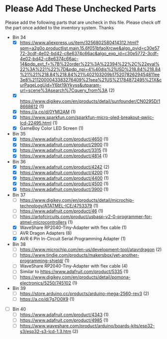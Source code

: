 # Please Add These Unchecked Parts

Please add the following parts that are uncheck in this file. Please check off the part once added to the inventory system. Thanks

- Bin 34
  - [x] https://www.aliexpress.us/item/3256802580414312.html?spm=a2g0o.productlist.main.15.6f051bfaoXrcwe&algo_pvid=c30e5772-3cdf-4e02-bd42-c8e6374c66ac&algo_exp_id=c30e5772-3cdf-4e02-bd42-c8e6374c66ac-14&pdp_ext_f=%7B%22order%22%3A%22394%22%2C%22eval%22%3A%221%22%7D&pdp_npi=4%40dis%21USD%218.84%218.84%21%21%218.84%218.84%21%402103209b17520782629454811ee3e8%2112000043383276409%21sea%21US%21784872495%21X&curPageLogUid=Y6bt19iYkyss&utparam-url=scene%3Asearch%7Cquery_from%3A (2)
  - [x] https://www.digikey.com/en/products/detail/sunfounder/CN0295D/18668612 (1)
  - [x] https://a.co/d/0YMI2AM (1)
  - [x] https://www.sparkfun.com/sparkfun-micro-oled-breakout-qwiic-lcd-22495.html (1)
  - [x] GameBoy Color LED Screen (1)
- Bin 35
  - [x] https://www.adafruit.com/product/4650 (1)
  - [x] https://www.adafruit.com/product/2900 (1)
  - [x] https://www.adafruit.com/product/3315 (1)
  - [x] https://www.adafruit.com/product/4814 (1)
- Bin 36
  - [x] https://www.adafruit.com/product/4242 (2)
  - [x] https://www.adafruit.com/product/4200 (1)
  - [x] https://www.adafruit.com/product/4400 (1)
  - [x] https://www.adafruit.com/product/4500 (1)
  - [x] https://www.adafruit.com/product/3900 (1)
- Bin 37
  - [ ] https://www.digikey.com/en/products/detail/microchip-technology/ATATMEL-ICE/4753379 (1)
  - [ ] https://www.adafruit.com/product/46 (1)
  - [ ] https://artofcircuits.com/product/usbasp-v2-0-programmer-for-atmel-microcontrollers (1)
  - [x] WaveShare RP2040-Tiny-Adapter with flex cable (1)
  - [ ] AVR Dragon Adapters (8)
  - [x] AVR 6 Pin In-Circuit Serial Programming Adapter (1)
- Bin 38
  - [ ] https://www.microchip.com/en-us/development-tool/atavrdragon (2)
  - [ ] https://www.tindie.com/products/makersbox/yet-another-programming-shield/ (1)
  - [ ] WaveShare RP2040-Tiny-Adapter with flex cable (4)
  - [ ] Similar to https://www.adafruit.com/product/5335 (1)
  - [ ] https://www.digikey.com/en/products/detail/pomona-electronics/5250/745102 (1)
- Bin 39
  - [ ] https://store.arduino.cc/products/arduino-mega-2560-rev3 (2)
  - [ ] https://a.co/d/7g7O0X9 (1)
- [ ] Bin 40
  - [ ] https://www.adafruit.com/product/4343 (1)
  - [ ] https://www.adafruit.com/product/4985 (1)
  - [ ] https://www.waveshare.com/product/arduino/boards-kits/esp32-s3/esp32-s3-lcd-1.3.htm (2)
